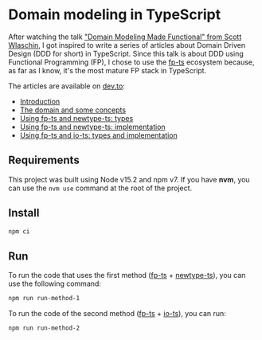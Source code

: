 # Domain modeling in TypeScript

After watching the talk ["Domain Modeling Made Functional" from Scott Wlaschin](https://fsharpforfunandprofit.com/ddd/), I got inspired to write a series of articles about Domain Driven Design (DDD for short) in TypeScript. Since this talk is about DDD using Functional Programming (FP), I chose to use the [fp-ts](https://github.com/gcanti/fp-ts/) ecosystem because, as far as I know, it's the most mature FP stack in TypeScript.

The articles are available on [dev.to](https://dev.to/):

- [Introduction](#)
- [The domain and some concepts](#)
- [Using fp-ts and newtype-ts: types](#)
- [Using fp-ts and newtype-ts: implementation](#)
- [Using fp-ts and io-ts: types and implementation](#)

## Requirements

This project was built using Node v15.2 and npm v7. If you have **nvm**, you can use the `nvm use` command at the root of the project.

## Install

```sh
npm ci
```

## Run

To run the code that uses the first method ([fp-ts](https://github.com/gcanti/fp-ts/) + [newtype-ts](https://github.com/gcanti/newtype-ts/)), you can use the following command:

```sh
npm run run-method-1
```

To run the code of the second method ([fp-ts](https://github.com/gcanti/fp-ts/) + [io-ts](https://github.com/gcanti/io-ts/)), you can run:

```sh
npm run run-method-2
```
